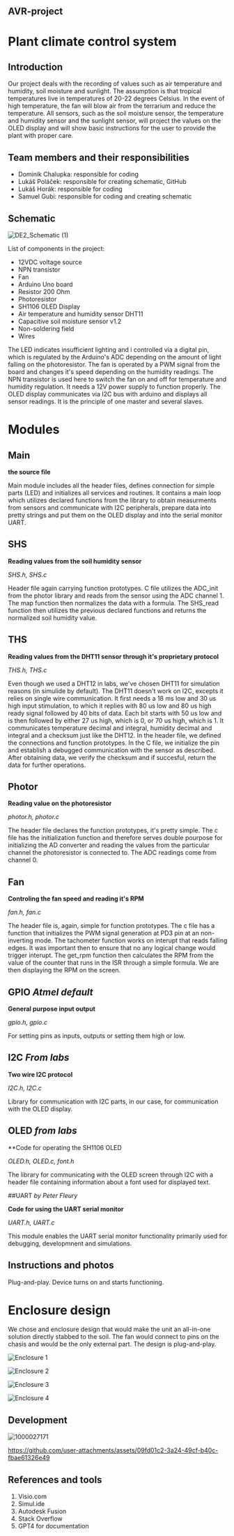 ## AVR-project
# Plant climate control system 

## Introduction
Our project deals with the recording of values such as air temperature and humidity, soil moisture and sunlight. The assumption is that tropical temperatures live in temperatures of 20-22 degrees Celsius. In the event of high temperature, the fan will blow air from the terrarium and reduce the temperature. All sensors, such as the soil moisture sensor, the temperature and humidity sensor and the sunlight sensor, will project the values on the OLED display and will show basic instructions for the user to provide the plant with proper care.

## Team members and their responsibilities
- Dominik Chalupka: responsible for coding
- Lukáš Poláček: responsible for creating schematic, GitHub
- Lukáš Horák: responsible for coding
- Samuel Gubi: responsible for coding and creating schematic

## Schematic
![DE2_Schematic (1)](https://github.com/user-attachments/assets/5cff2227-2f3b-4ff0-b624-b94a8917874e)

List of components in the project:
- 12VDC voltage source
- NPN transistor
- Fan
- Arduino Uno board
- Resistor 200 Ohm
- Photoresistor
- SH1106 OLED Display
- Air temperature and humidity sensor DHT11
- Capacitive soil moisture sensor v1.2
- Non-soldering field
- Wires

The LED indicates insufficient lighting and i controlled via a digital pin, which is regulated by the Arduino's ADC depending on the amount of light falling on the photoresistor. The fan is operated by a PWM signal from the board and changes it's speed depending on the humidity readings. The NPN transistor is used here to switch the fan on and off for temperature and humidity regulation. It needs a 12V power supply to function properly. The OLED display communicates via I2C bus with arduino and displays all sensor readings. It is the principle of one master and several slaves.

# Modules
## Main

**the source file**

Main module includes all the header files, defines connection for simple parts (LED) and initializes all services and routines. It contains a main loop which utilizes declared functions from the library to obtain measurments from sensors and communicate with I2C peripherals, prepare data into pretty strings and put them on the OLED display and into the serial monitor UART.

## SHS

**Reading values from the soil humidity sensor**

*SHS.h, SHS.c*

Header file again carrying function prototypes. C file utilizes the ADC_init from the photor library and reads from the sensor using the ADC channel 1. The map function then normalizes the data with a formula. The SHS_read function then utilizes the previous declared functions and returns the normalized soil humidity value.

## THS

**Reading values from the DHT11 sensor through it's proprietary protocol**

*THS.h, THS.c*

Even though we used a DHT12 in labs, we've chosen DHT11 for simulation reasons (in simulide by default). The DHT11 doesn't work on I2C, excepts it relies on single wire communication. It first needs a 18 ms low and 30 us high input stimulation, to which it replies with 80 us low and 80 us high ready signal followed by 40 bits of data. Each bit starts with 50 us low and is then followed by either 27 us high, which is 0, or 70 us high, which is 1. It communicates temperature decimal and integral, humidity decimal and integral and a checksum just like the DHT12. 
In the header file, we defined the connections and function prototypes. In the C file, we initialize the pin and establish a debugged communication with the sensor as described. After obtaining data, we verify the checksum and if succesful, return the data for further operations.

## Photor

**Reading value on the photoresistor**

*photor.h, photor.c*

The header file declares the function prototypes, it's pretty simple. The c file has the initialization function and therefore serves double pourpose for initializing the AD converter and reading the values from the particular channel the photoresistor is connected to. The ADC readings come from channel 0.

## Fan

**Controling the fan speed and reading it's RPM**

*fan.h, fan.c*

The header file is, again, simple for function prototypes. The c file has a function that initializes the PWM signal generation at PD3 pin at an non-inverting mode. The tachometer function works on interupt that reads falling edges. It was important then to ensure that no any logical change would trigger interupt. The get_rpm function then calculates the RPM from the value of the counter that runs in the ISR through a simple formula. We are then displaying the RPM on the screen.

## GPIO *Atmel default*

**General purpose input output**

*gpio.h, gpio.c*

For setting pins as inputs, outputs or setting them high or low. 

## I2C *From labs*

**Two wire I2C protocol**

*I2C.h, I2C.c*

Library for communication with I2C parts, in our case, for communication with the OLED display. 

## OLED *from labs*

**Code for operating the SH1106 OLED

*OLED.h, OLED.c, font.h*

The library for communicating with the OLED screen through I2C with a header file containing information about a font used for displayed text.

##UART *by Peter Fleury*

**Code for using the UART serial monitor**

*UART.h, UART.c*

This module enables the UART serial monitor functionality primarily used for debugging, developmnent and simulations.

## Instructions and photos
Plug-and-play. Device turns on and starts functioning.
# Enclosure design
We chose and enclosure design that would make the unit an all-in-one solution directly stabbed to the soil. The fan would connect to pins on the chasis and would be the only external part. The design is plug-and-play.

![Enclosure 1](https://github.com/dominik-juze-haus/AVR-project/blob/main/Render1.png)

![Enclosure 2](https://github.com/dominik-juze-haus/AVR-project/blob/main/render2.png)

![Enclosure 3](https://github.com/dominik-juze-haus/AVR-project/blob/main/render3.png)

![Enclosure 4](https://github.com/dominik-juze-haus/AVR-project/blob/main/render4.png)



## Development
![1000027171](https://github.com/user-attachments/assets/8986efcb-698f-4686-a587-29c6455c2acc)

https://github.com/user-attachments/assets/09fd01c2-3a24-49cf-b40c-fbae61326e49

## References and tools

1. Visio.com
2. Simul.ide
3. Autodesk Fusion
4. Stack Overflow
5. GPT4 for documentation
